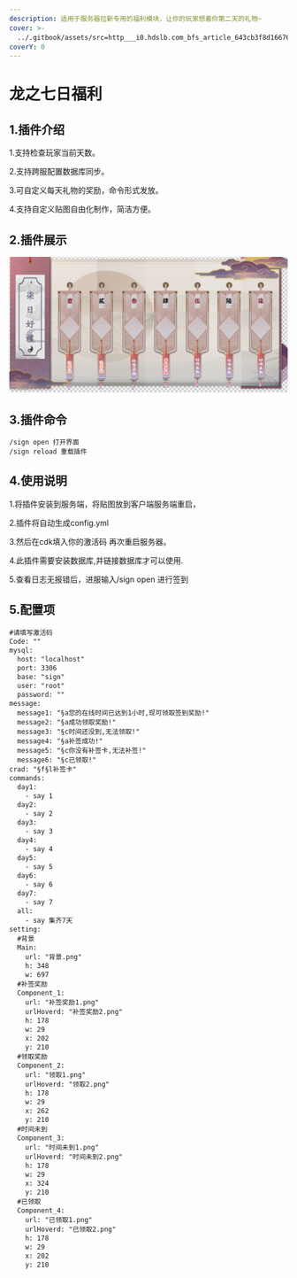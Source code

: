 ```yaml
---
description: 适用于服务器拉新专用的福利模块，让你的玩家想着你第二天的礼物~
cover: >-
  ../.gitbook/assets/src=http___i0.hdslb.com_bfs_article_643cb3f8d166763b7f2ea894adeffe7b93301acb.jpg&refer=http___i0.hdslb.jpg
coverY: 0
---
```


# 龙之七日福利

## 1.插件介绍 <a href="#1.-cha-jian-jie-shao" id="1.-cha-jian-jie-shao"></a>

1.支持检查玩家当前天数。

2.支持跨服配置数据库同步。

3.可自定义每天礼物的奖励，命令形式发放。

4.支持自定义贴图自由化制作，简洁方便。

## 2.插件展示 <a href="#2.-cha-jian-zhan-shi" id="2.-cha-jian-zhan-shi"></a>

![](<../.gitbook/assets/image (10) (1) (1).png>)

## 3.插件命令 <a href="#3.-cha-jian-ming-ling" id="3.-cha-jian-ming-ling"></a>

```
/sign open 打开界面
/sign reload 重载插件
```

## 4.使用说明 <a href="#4.-shi-yong-shuo-ming" id="4.-shi-yong-shuo-ming"></a>



1.将插件安装到服务端，将贴图放到客户端服务端重启，

2.插件将自动生成config.yml

3.然后在cdk填入你的激活码 再次重启服务器。

4.此插件需要安装数据库,并链接数据库才可以使用.

5.查看日志无报错后，进服输入/sign open 进行签到

## 5.配置项 <a href="#5.-pei-zhi-xiang" id="5.-pei-zhi-xiang"></a>

```
#请填写激活码
Code: ""
mysql:
  host: "localhost"
  port: 3306
  base: "sign"
  user: "root"
  password: ""
message:
  message1: "§a您的在线时间已达到1小时,现可领取签到奖励!"
  message2: "§a成功领取奖励!"
  message3: "§c时间还没到,无法领取!"
  message4: "§a补签成功!"
  message5: "§c你没有补签卡,无法补签!"
  message6: "§c已领取!"
crad: "§f§l补签卡"
commands:
  day1:
    - say 1
  day2:
    - say 2
  day3:
    - say 3
  day4:
    - say 4
  day5:
    - say 5
  day6:
    - say 6
  day7:
    - say 7
  all:
    - say 集齐7天
setting:
  #背景
  Main:
    url: "背景.png"
    h: 348
    w: 697
  #补签奖励
  Component_1:
    url: "补签奖励1.png"
    urlHoverd: "补签奖励2.png"
    h: 178
    w: 29
    x: 202
    y: 210
  #领取奖励
  Component_2:
    url: "领取1.png"
    urlHoverd: "领取2.png"
    h: 178
    w: 29
    x: 262
    y: 210
  #时间未到
  Component_3:
    url: "时间未到1.png"
    urlHoverd: "时间未到2.png"
    h: 178
    w: 29
    x: 324
    y: 210
  #已领取
  Component_4:
    url: "已领取1.png"
    urlHoverd: "已领取2.png"
    h: 178
    w: 29
    x: 202
    y: 210
```

